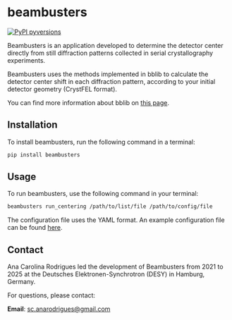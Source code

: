 # beambusters

[![PyPI pyversions](https://img.shields.io/badge/python-3.10%2B-blue)](https://www.python.org/downloads/release/python-3100/)

Beambusters is an application developed to determine the detector center directly from still diffraction patterns collected in serial crystallography experiments.

Beambusters uses the methods implemented in bblib to calculate the detector center shift in each diffraction pattern, according to your initial detector geometry (CrystFEL format).

You can find more information about bblib on [this page](https://anananacr.github.io/bblib/).

## Installation
To install beambusters, run the following command in a terminal:

```bash
pip install beambusters
```

## Usage

To run beambusters, use the following command in your terminal:

```bash
beambusters run_centering /path/to/list/file /path/to/config/file
```

The configuration file uses the YAML format. An example configuration file can be found [here](https://anananacr.github.io/beambusters/example/config/#example).


## Contact

Ana Carolina Rodrigues led the development of Beambusters from 2021 to 2025 at the Deutsches Elektronen-Synchrotron (DESY) in Hamburg, Germany.

For questions, please contact:

**Email**: sc.anarodrigues@gmail.com
